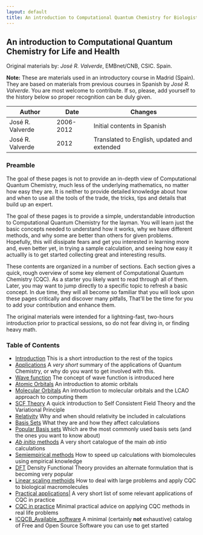 ```yaml
---
layout: default
title: An introduction to Computational Quantum Chemistry for Biologists
---
```


An introduction to Computational Quantum Chemistry for Life and Health
----------------------------------------------------------------------

Original materials by: *José R. Valverde*, EMBnet/CNB, CSIC. Spain.

**Note:** These are materials used in an introductory course in Madrid (Spain). They are based on materials from previous courses in Spanish by *José R. Valverde*. You are most welcome to contribute. If so, please, add yourself to the history below so proper recognition can be duly given.

|Author|Date|Changes|
|------|----|-------|
|José R. Valverde|2006-2012|Initial contents in Spanish|
|José R. Valverde|2012|Translated to English, updated and extended|

### Preamble

The goal of these pages is not to provide an in-depth view of Computational Quantum Chemistry, much less of the underlying mathematics, no matter how easy they are. It is neither to provide detailed knowledge about how and when to use all the tools of the trade, the tricks, tips and details that build up an expert.

The goal of these pages is to provide a simple, understandable introduction to Computational Quantum Chemistry for the layman. You will learn just the basic concepts needed to understand how it works, why we have different methods, and why some are better than others for given problems. Hopefully, this will dissipate fears and get you interested in learning more and, even better yet, in trying a sample calculation, and seeing how easy it actuallly is to get started collecting great and interesting results.

These contents are organized in a number of sections. Each section gives a quick, rough overview of some key element of Computational Quantum Chemistry (CQC). As a starter you likely want to read through all of them. Later, you may want to jump directly to a specific topic to refresh a basic concept. In due time, they will all become so familiar that you will look upon these pages critically and discover many pitfalls, That'll be the time for you to add your contribution and enhance them.

The original materials were intended for a lightning-fast, two-hours introduction prior to practical sessions, so do not fear diving in, or finding heavy math.

### Table of Contents

-   [Introduction](ICQCB_Introduction "wikilink") This is a short introduction to the rest of the topics
-   [Applications](ICQCB_Applications "wikilink") A *very short* summary of the applications of Quantum Chemistry, or why do you want to get involved with this.
-   [Wave function](ICQCB_Wavefunction "wikilink") The concept of wave function is introduced here
-   [Atomic Orbitals](ICQCB_Orbitals "wikilink") An introduction to atomic orbitals
-   [Molecular Orbitals](ICQCB_Molecular_Orbitals "wikilink") An introduction to molecular orbitals and the LCAO approach to computing them
-   [SCF Theory](ICQCB_SCF_Theory "wikilink") A quick introduction to Self Consistent Field Theory and the Variational Principle
-   [Relativity](ICQCB_Relativity "wikilink") Why and when should relativity be included in calculations
-   [Basis Sets](ICQCB_Basis_Sets "wikilink") What they are and how they affect calculations
-   [Popular Basis sets](ICQCB_Popular_Basis_Sets "wikilink") Which are the most commonly used basis sets (and the ones you want to know about)
-   [*Ab initio* methods](ICQCB_Ab_initio_methods "wikilink") A very short catalogue of the main *ab intio* calculations
-   [Semiempirical methods](ICQCB_Semiempirical_methods "wikilink") How to speed up calculations with biomolecules using empirical knowledge
-   [DFT](ICQCB_DFT "wikilink") Density Functional Theory provides an alternate formulation that is becoming very popular
-   [Linear scaling methoids](ICQCB_Linear_Scaling "wikilink") How to deal with large problems and apply CQC to biological macromolecules
-   [Practical applications|](ICQCB_Practical_Applications "wikilink") A very short list of some relevant applications of CQC in practice
-   [CQC in practice](ICQCB_CQC_in_practice "wikilink") Minimal practical advice on applying CQC methods in real life problems
-   [ICQCB\_Available\_software](ICQCB_Available_software "wikilink") A minimal (certainly **not** exhaustive) catalog of Free and Open Source Software you can use to get started

